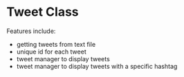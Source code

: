 # Tweet Class

Features include:
- getting tweets from text file
- unique id for each tweet
- tweet manager to display tweets
- tweet manager to display tweets with a specific hashtag
